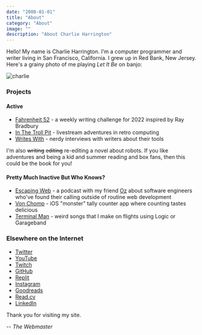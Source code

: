```yaml
---
date: "2000-01-01"
title: "About"
category: "About"
image: ""
description: "About Charlie Harrington"
---
```


Hello! My name is Charlie Harrington. I'm a computer programmer and writer living in San Francisco, California. I grew up in Red Bank, New Jersey. Here's a grainy photo of me playing *Let It Be* on banjo:

![charlie](/img/ch.jpg)

### Projects

#### Active

* [Fahrenheit 52](https://f52.charlieharrington.com) - a weekly writing challenge for 2022 inspired by Ray Bradbury
* [In The Troll Pit](https://ittp.charlieharrington.com) - livestream adventures in retro computing
* [Writes With](https://writeswith.com) - nerdy interviews with writers about their tools

I'm also ~~writing~~ ~~editing~~ re-editing a novel about robots. If you like adventures and being a kid and summer reading and box fans, then this could be the book for you!

#### Pretty Much Inactive But Who Knows?

* [Escaping Web](https://escapingweb.github.io) - a podcast with my friend [Oz](https://twitter.com/oznova_) about software engineers who've found their calling outside of routine web development
* [Von Chomp](https://apps.apple.com/us/app/von-chomp/id1211087343?mt=8) - iOS "monster" tally counter app where counting tastes delicious
* [Terminal Man](/relay) - weird songs that I make on flights using Logic or Garageband

### Elsewhere on the Internet

* [Twitter](https://twitter.com/whatrocks)
* [YouTube](https://www.youtube.com/channel/UCqk3WloxX7Ya5bYSqYNA2Lg)
* [Twitch](https://twitch.tv/what_rocks)
* [GitHub](https://github.com/whatrocks)
* [Replit](https://replit.com/@whatrocks)
* [Instagram](https://instagram.com/whatrocks)
* [Goodreads](https://www.goodreads.com/whatrocks)
* [Read.cv](https://read.cv/whatrocks)
* [LinkedIn](https://www.linkedin.com/in/charlieharrington)

Thank you for visiting my site.

-- *The Webmaster*
